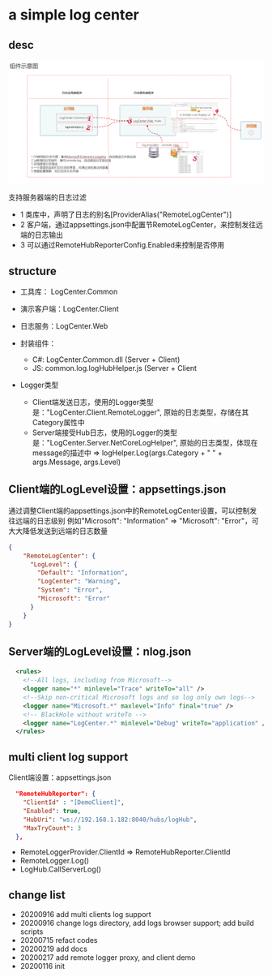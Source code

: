 ﻿# a simple log center

## desc

![system structure][system_structure]

支持服务器端的日志过滤

- 1 类库中，声明了日志的别名[ProviderAlias("RemoteLogCenter")]
- 2 客户端，通过appsettings.json中配置节RemoteLogCenter，来控制发往远端的日志输出
- 3 可以通过RemoteHubReporterConfig.Enabled来控制是否停用

## structure

- 工具库： LogCenter.Common
- 演示客户端：LogCenter.Client
- 日志服务：LogCenter.Web

- 封装组件：
	- C#: LogCenter.Common.dll (Server  + Client)
	- JS: common.log.logHubHelper.js (Server + Client

- Logger类型
	- Client端发送日志，使用的Logger类型是："LogCenter.Client.RemoteLogger", 原始的日志类型，存储在其Category属性中
	- Server端接受Hub日志，使用的Logger的类型是："LogCenter.Server.NetCoreLogHelper", 原始的日志类型，体现在message的描述中 => logHelper.Log(args.Category + " " + args.Message, args.Level)
 	
## Client端的LogLevel设置：appsettings.json 

通过调整Client端的appsettings.json中的RemoteLogCenter设置，可以控制发往远端的日志级别
例如"Microsoft": "Information" => "Microsoft": "Error"，可大大降低发送到远端的日志数量

``` json
{
    "RemoteLogCenter": {
      "LogLevel": {
        "Default": "Information",
        "LogCenter": "Warning",
        "System": "Error",
        "Microsoft": "Error"
      }
    }
}
```

## Server端的LogLevel设置：nlog.json 

``` xml
  <rules>
    <!--All logs, including from Microsoft-->
    <logger name="*" minlevel="Trace" writeTo="all" />
    <!--Skip non-critical Microsoft logs and so log only own logs-->
    <logger name="Microsoft.*" maxlevel="Info" final="true" />
    <!-- BlackHole without writeTo -->
    <logger name="LogCenter.*" minlevel="Debug" writeTo="application" />
  </rules>
```

## multi client log support

Client端设置：appsettings.json 

``` json
  "RemoteHubReporter": {
    "ClientId" : "[DemoClient]", 
    "Enabled": true,
    "HubUri": "ws://192.168.1.182:8040/hubs/logHub",
    "MaxTryCount": 3
  },
```
- RemoteLoggerProvider.ClientId => RemoteHubReporter.ClientId
- RemoteLogger.Log()
- LogHub.CallServerLog()


## change list

- 20200916 add multi clients log support
- 20200916 change logs directory, add logs browser support; add build scripts
- 20200715 refact codes
- 20200219 add docs
- 20200217 add remote logger proxy, and client demo
- 20200116 init 

[system_structure]: doc/system_structure.png
